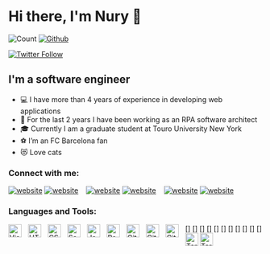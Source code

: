 # Hi there, I'm Nury 👋 


 ![Count](https://visitor-badge.laobi.icu/badge?page_id=amanmadov) 
 [![Github](https://img.shields.io/github/followers/amanmadov?label=Follow&style=social)](https://github.com/amanmadov) 
 

[![Twitter Follow](https://img.shields.io/twitter/follow/amanmadov?color=1DA1F2&logo=twitter&style=for-the-badge)](https://twitter.com/intent/follow?original_referer=https%3A%2F%2Fgithub.com%amanmadov&screen_name=amanmadov)




## I'm a software engineer 

- 💻  I have more than 4 years of experience in developing web applications
- 🤖  For the last 2 years I have been working as an RPA software architect
- 🎓  Currently I am a graduate student at Touro University New York
- ⚽  I’m an FC Barcelona fan
- 😻  Love cats

### Connect with me:


[![website](./img/twitter-light.svg)](https://twitter.com/amanmadov#gh-light-mode-only)
[![website](./img/twitter-dark.svg)](https://twitter.com/amanmadov#gh-dark-mode-only)
&nbsp;&nbsp;
[![website](./img/linkedin-light.svg)](https://linkedin.com/in/amanmadov#gh-light-mode-only)
[![website](./img/linkedin-dark.svg)](https://linkedin.com/in/amanmadov#gh-dark-mode-only)
&nbsp;&nbsp;
[![website](./img/instagram-light.svg)](https://instagram.com/nury.amanmadov#gh-light-mode-only)
[![website](./img/instagram-dark.svg)](https://instagram.com/nury.amanmadov#gh-dark-mode-only)

### Languages and Tools:

[<img align="left" alt="Visual Studio Code" width="26px" src="https://cdn.jsdelivr.net/gh/devicons/devicon/icons/vscode/vscode-original.svg" style="padding-right:10px;" />]
[<img align="left" alt="HTML5" width="26px" src="https://cdn.jsdelivr.net/gh/devicons/devicon/icons/html5/html5-original.svg" style="padding-right:10px;" />]
[<img align="left" alt="CSS3" width="26px" src="https://cdn.jsdelivr.net/gh/devicons/devicon/icons/css3/css3-original.svg" style="padding-right:10px;" />] 
[<img align="left" alt="Sass" width="26px" src="https://cdn.jsdelivr.net/gh/devicons/devicon/icons/sass/sass-original.svg" style="padding-right:10px;" />] 
[<img align="left" alt="JavaScript" width="26px" src="https://cdn.jsdelivr.net/gh/devicons/devicon/icons/javascript/javascript-original.svg" style="padding-right:10px;" />] 
[<img align="left" alt="React" width="26px" src="https://cdn.jsdelivr.net/gh/devicons/devicon/icons/react/react-original.svg" style="padding-right:10px;" />] 
[<img align="left" alt="Git" width="26px" src="https://cdn.jsdelivr.net/gh/devicons/devicon/icons/git/git-original.svg" style="padding-right:10px;" />]
[<img align="left" alt="GitHub" width="26px" src="https://user-images.githubusercontent.com/3369400/139447912-e0f43f33-6d9f-45f8-be46-2df5bbc91289.png" style="padding-right:10px;" />]
[<img align="left" alt="GitHub" width="26px" src="https://user-images.githubusercontent.com/3369400/139448065-39a229ba-4b06-434b-bc67-616e2ed80c8f.png" style="padding-right:10px;" />]
[<img align="left" alt="Terminal" width="26px" src="./img/terminal-light.svg" />]
[<img align="left" alt="Terminal" width="26px" src="./img/terminal-dark.svg" />]

